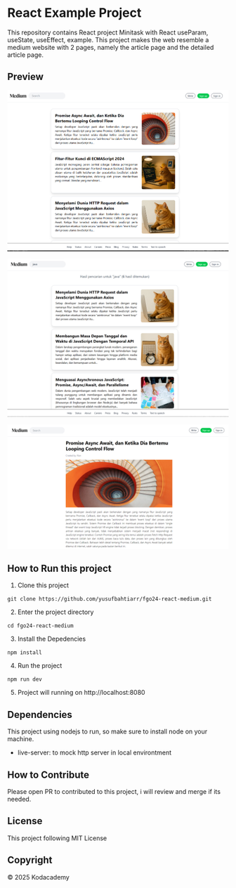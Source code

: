 # React Example Project

This repository contains React project Minitask with React useParam, useState, useEffect, example. This project makes the web resemble a medium website with 2 pages, namely the article page and the detailed article page.

## Preview

![Preview](Screenshot.png)

![Preview](Screenshot2.png)

![Preview](Screenshot1.png)

## How to Run this project

1. Clone this project

```
git clone https://github.com/yusufbahtiarr/fgo24-react-medium.git
```

2. Enter the project directory

```
cd fgo24-react-medium
```

3. Install the Depedencies

```
npm install
```

4. Run the project

```
npm run dev
```

5. Project will running on http://localhost:8080

## Dependencies

This project using nodejs to run, so make sure to install node on your machine.

- live-server: to mock http server in local environtment

## How to Contribute

Please open PR to contributed to this project, i will review and merge if its needed.

## License

This project following MIT License

## Copyright

&copy; 2025 Kodacademy
